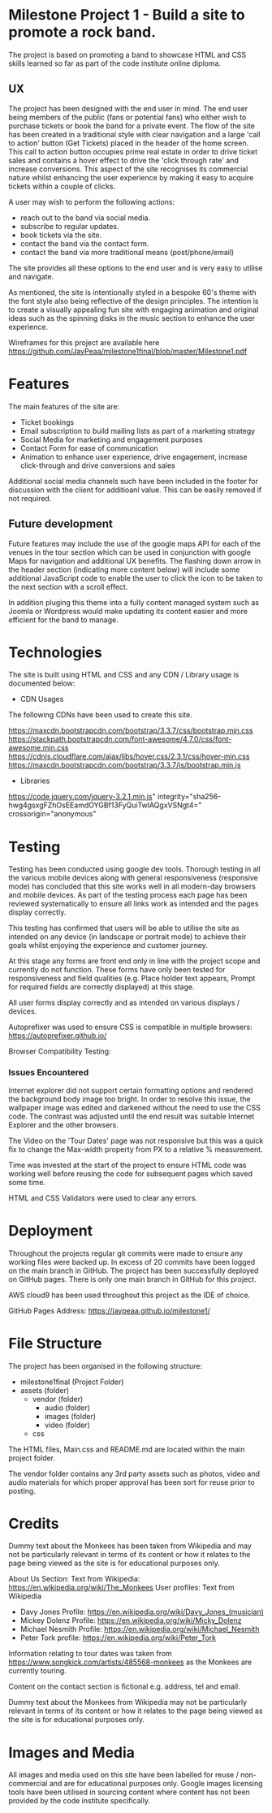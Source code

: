# Milestone Project 1 - Build a site to promote a rock band.

The project is based on promoting a band to showcase HTML and CSS skills learned so far as part of the code institute online diploma. 

## UX

The project has been designed with the end user in mind.  The end user being members of the public (fans or potential fans) who either wish to purchase tickets or book the band for a private event.
The flow of the site has been created in a traditional style with clear navigation and a large 'call to action' button (Get Tickets) placed in the header of the home screen.  This call to action button occupies prime real estate in order to drive ticket sales and contains a hover effect to drive the 'click through rate' and increase conversions.  This aspect of the site recognises its commercial nature whilst enhancing the user experience by making it easy to acquire tickets within a couple of clicks.

A user may wish to perform the following actions:

* reach out to the band via social media.
* subscribe to regular updates.
* book tickets via the site.
* contact the band via the contact form.
* contact the band via more traditional means (post/phone/email)

The site provides all these options to the end user and is very easy to utilise and navigate.

As mentioned, the site is intentionally styled in a bespoke 60's theme with the font style also being reflective of the design principles.  The intention is to create a visually appealing fun site with engaging animation and original ideas such as the spinning disks in the music section to enhance the user experience.

Wireframes for this project are available here https://github.com/JayPeaa/milestone1final/blob/master/Milestone1.pdf

# Features

The main features of the site are:

* Ticket bookings
* Email subscription to build mailing lists as part of a marketing strategy
* Social Media for marketing and engagement purposes
* Contact Form for ease of communication
* Animation to enhance user experience, drive engagement, increase click-through and drive conversions and sales

Additional social media channels such have been included in the footer for discussion with the client for additioanl value. This can be easily removed if not required.

## Future development

Future features may include the use of the google maps API for each of the venues in the tour section which can be used in conjunction with google Maps for navigation and additional UX benefits.
The flashing down arrow in the header section (indicating more content below) will include some additional JavaScript code to enable the user to click the icon to be taken to the next section with a scroll effect.

In addition pluging this theme into a fully content managed system such as Joomla or Wordpress would make updating its content easier and more efficient for the band to manage.

# Technologies

The site is built using HTML and CSS and any CDN / Library usage is documented below:

* CDN Usages

The following CDNs have been used to create this site.

https://maxcdn.bootstrapcdn.com/bootstrap/3.3.7/css/bootstrap.min.css
https://stackpath.bootstrapcdn.com/font-awesome/4.7.0/css/font-awesome.min.css
https://cdnjs.cloudflare.com/ajax/libs/hover.css/2.3.1/css/hover-min.css
https://maxcdn.bootstrapcdn.com/bootstrap/3.3.7/js/bootstrap.min.js

* Libraries

https://code.jquery.com/jquery-3.2.1.min.js" integrity="sha256-hwg4gsxgFZhOsEEamdOYGBf13FyQuiTwlAQgxVSNgt4=" crossorigin="anonymous"

# Testing

Testing has been conducted using google dev tools. Thorough testing in all the various mobile devices along with general responsiveness (responsive mode) has concluded
that this site works well in all modern-day browsers and mobile devices. As part of the testing process each page has been reviewed systematically to ensure all links
work as intended and the pages display correctly.  

This testing has confirmed that users will be able to utilise the site as intended on any device (in landscape or portrait mode) to achieve their goals whilst enjoying the experience and customer journey.

At this stage any forms are front end only in line with the project scope and currently do not function. These forms have only been tested for responsiveness and field qualities (e.g. Place holder text appears, Prompt for required fields are correctly displayed) at this stage.

All user forms display correctly and as intended on various displays / devices.

Autoprefixer was used to ensure CSS is compatible in multiple browsers: https://autoprefixer.github.io/

Browser Compatibility Testing:

### Issues Encountered

Internet explorer did not support certain formatting options and rendered the background body image too bright.  In order to resolve this issue, the wallpaper image was edited and darkened without the need to use the CSS code. The contrast was adjusted until the end result was suitable Internet Explorer and the other browsers.

The Video on the 'Tour Dates' page was not responsive but this was a quick fix to change the Max-width property from PX to a relative % measurement.

Time was invested at the start of the project to ensure HTML code was working well before reusing the code for subsequent pages which saved some time.

HTML and CSS Validators were used to clear any errors. 

# Deployment

Throughout the projects regular git commits were made to ensure any working files were backed up. In excess of 20 commits have been logged on the main branch in GitHub.
The project has been successfully deployed on GitHub pages.  There is only one main branch in GitHub for this project.

AWS cloud9 has been used throughout this project as the IDE of choice.  

GitHub Pages Address: https://jaypeaa.github.io/milestone1/

# File Structure

The project has been organised in the following structure:

* milestone1final (Project Folder)
* assets (folder)
    * vendor (folder)
        * audio (folder)
        * images (folder)
        * video (folder)
    * css
        
The HTML files, Main.css and README.md are located within the main project folder.

The vendor folder contains any 3rd party assets such as photos, video and audio materials for which proper approval has been sort for reuse prior to posting.

# Credits

Dummy text about the Monkees has been taken from Wikipedia and may not be particularly relevant in terms of its content or how it relates to the page
being viewed as the site is for educational purposes only.

About Us Section: Text from Wikipedia: https://en.wikipedia.org/wiki/The_Monkees
User profiles: Text from Wikipedia

* Davy Jones Profile: https://en.wikipedia.org/wiki/Davy_Jones_(musician)
* Mickey Dolenz Profile: https://en.wikipedia.org/wiki/Micky_Dolenz
* Michael Nesmith Profile: https://en.wikipedia.org/wiki/Michael_Nesmith
* Peter Tork profile: https://en.wikipedia.org/wiki/Peter_Tork
    
 Information relating to tour dates was taken from https://www.songkick.com/artists/485568-monkees as the Monkees are currently touring.

Content on the contact section is fictional e.g. address, tel and email.

Dummy text about the Monkees from Wikipedia may not be particularly relevant in terms of its content or how it relates to the page
being viewed as the site is for educational purposes only.

# Images and Media

All images and media used on this site have been labelled for reuse / non-commercial and are for educational purposes only.  Google images licensing tools
have been utilised in sourcing content where content has not been provided by the code institute specifically.
